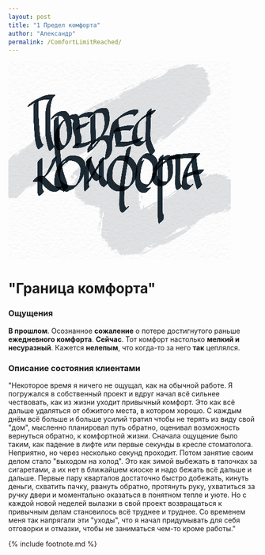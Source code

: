```yaml
---
layout: post
title: "1 Предел комфорта"
author: "Александр"
permalink: /ComfortLimitReached/
---
```

![Предел комфорта](/_img/1.jpg)
# "Граница комфорта" 
### Ощущения
**В прошлом**. Осознанное **сожаление** о потере достигнутого раньше **ежедневного комфорта**.
**Сейчас**. Тот комфорт настолько **мелкий и несуразный**. Кажется **нелепым**, что когда-то за него **так** цеплялся.

### Описание состояния клиентами
"Некоторое время я ничего не ощущал, как на обычной работе. Я погружался в собственный проект и вдруг начал всё сильнее чествовать, как из жизни уходит привычный комфорт. Это как всё дальше удаляться от обжитого места, в котором хорошо. С каждым днём всё больше и больше усилий тратил чтобы не терять из виду свой "дом", мысленно планировал путь обратно, оценивал возможность вернуться обратно, к комфортной жизни. Сначала ощущение было таким, как падение в лифте или первые секунды в кресле стоматолога. Неприятно, но через несколько секунд проходит. Потом занятие своим делом стало "выходом на холод". Это как зимой выбежать в тапочках за сигаретами, а их нет в ближайшем киоске и надо бежать всё дальше и дальше. Первые пару кварталов достаточно быстро добежать, кинуть деньги, схватить пачку, рвануть обратно, протянуть руку, ухватиться за ручку двери и моментально оказаться в понятном тепле и уюте. Но с каждой новой неделей вылазки в свой проект возвращаться к привычным делам становилось всё труднее и труднее.  Со временем меня так напрягали эти "уходы", что я начал придумывать для себя отговорки и отмазки, чтобы не заниматься чем-то кроме работы."

{% include footnote.md %}
